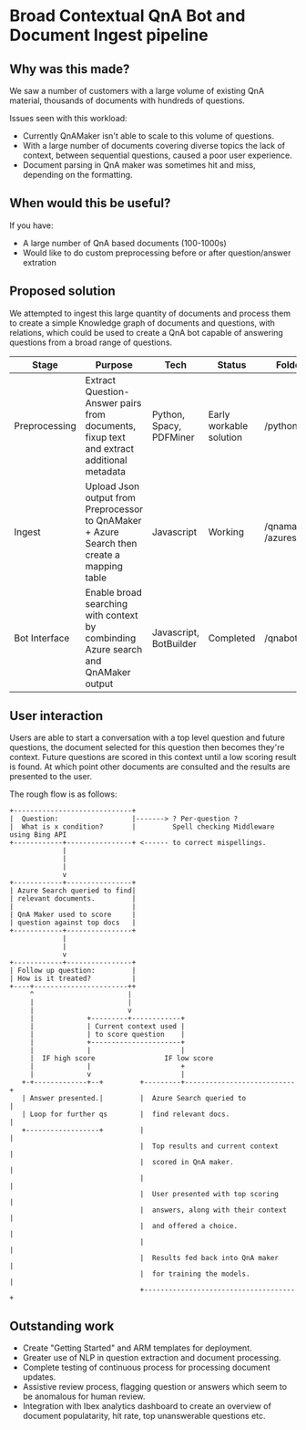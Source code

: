 # Broad Contextual QnA Bot and Document Ingest pipeline

## Why was this made?

We saw a number of customers with a large volume of existing QnA material, thousands of documents with hundreds of questions. 

Issues seen with this workload:

* Currently QnAMaker isn't able to scale to this volume of questions.
* With a large number of documents covering diverse topics the lack of context, between sequential questions, caused a poor user experience.
* Document parsing in QnA maker was sometimes hit and miss, depending on the formatting.

## When would this be useful?

If you have:

* A large number of QnA based documents (100-1000s)
* Would like to do custom preprocessing before or after question/answer extration

## Proposed solution

We attempted to ingest this large quantity of documents and process them to create a simple Knowledge graph of documents and questions, with relations, which could be used to create a QnA bot capable of answering questions from a broad range of questions.

| Stage         | Purpose                                                                                  | Tech                    | Status                  | Folders |
| ------------- | ---------------------------------------------------------------------------------------- | ----------------------- | ----------------------- |-------------|
| Preprocessing | Extract Question-Answer pairs from documents, fixup text and extract additional metadata | Python, Spacy, PDFMiner | Early workable solution | /python |
| Ingest        | Upload Json output from Preprocessor to QnAMaker + Azure Search then create a mapping table    | Javascript              | Working                 | /qnamaker & /azuresearch |
| Bot Interface | Enable broad searching with context by combinding Azure search and QnAMaker output       | Javascript, BotBuilder  | Completed               | /qnabot |

## User interaction

Users are able to start a conversation with a top level question and future questions, the document selected for this question then becomes they're context. Future questions are scored in this context until a low scoring result is found. At which point other documents are consulted and the results are presented to the user. 

The rough flow is as follows:

```
+-----------------------------+
|  Question:                  |-------> ? Per-question ?
|  What is x condition?       |         Spell checking Middleware using Bing API
+------------+----------------+ <------ to correct mispellings.
             |
             |
             |
             v
+------------+----------------+
| Azure Search queried to find|
| relevant documents.         |
|                             |
| QnA Maker used to score     |
| question against top docs   |
+------------+----------------+
             |
             |
             v
+------------+----------------+
| Follow up question:         |
| How is it treated?          |
+----+-----------------------++
     ^                       |
     |                       |
     |                       v
     |             +---------+------------+
     |             | Current context used |
     |             | to score question    |
     |             +----------------------+
     |             |                      |
     |  IF high score                 IF low score
     |             |                      +
     |             v                      |
   +-+-------------+--+         +---------+---------------------------+
   | Answer presented.|         |  Azure Search queried to            |
   | Loop for further qs        |  find relevant docs.                |
   +------------------+         |                                     |
                                |  Top results and current context    |
                                |  scored in QnA maker.               |
                                |                                     |
                                |  User presented with top scoring    |
                                |  answers, along with their context  |
                                |  and offered a choice.              |
                                |                                     |
                                |  Results fed back into QnA maker    |
                                |  for training the models.           |
                                +-------------------------------------+
```

## Outstanding work

* Create "Getting Started" and ARM templates for deployment.
* Greater use of NLP in question extraction and document processing. 
* Complete testing of continuous process for processing document updates. 
* Assistive review process, flagging question or answers which seem to be anomalous for human review. 
* Integration with Ibex analytics dashboard to create an overview of document populatarity, hit rate, top unanswerable questions etc. 